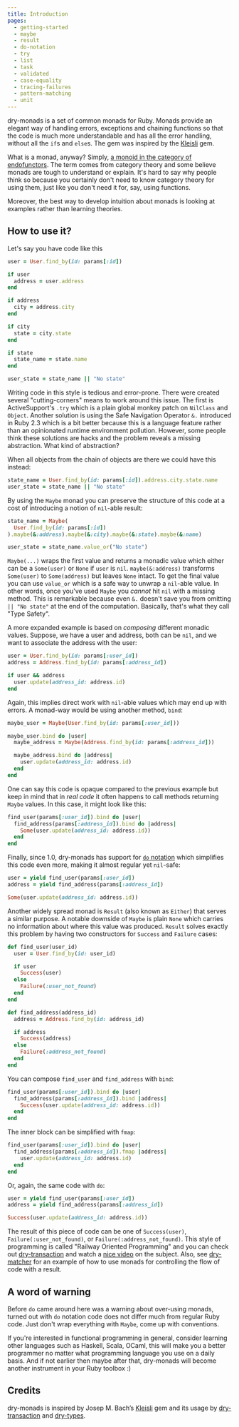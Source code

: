 ```yaml
---
title: Introduction
pages:
  - getting-started
  - maybe
  - result
  - do-notation
  - try
  - list
  - task
  - validated
  - case-equality
  - tracing-failures
  - pattern-matching
  - unit
---
```


dry-monads is a set of common monads for Ruby. Monads provide an elegant way of handling errors, exceptions and chaining functions so that the code is much more understandable and has all the error handling, without all the `if`s and `else`s. The gem was inspired by the [Kleisli](https://github.com/txus/kleisli) gem.

What is a monad, anyway? Simply, [a monoid in the category of endofunctors](https://stackoverflow.com/questions/3870088/a-monad-is-just-a-monoid-in-the-category-of-endofunctors-whats-the-proble%E2%85%BF). The term comes from category theory and some believe monads are tough to understand or explain. It's hard to say why people think so because you certainly don't need to know category theory for using them, just like you don't need it for, say, using functions.

Moreover, the best way to develop intuition about monads is looking at examples rather than learning theories.

## How to use it?

Let's say you have code like this

```ruby
user = User.find_by(id: params[:id])

if user
  address = user.address
end

if address
  city = address.city
end

if city
  state = city.state
end

if state
  state_name = state.name
end

user_state = state_name || "No state"
```

Writing code in this style is tedious and error-prone. There were created several "cutting-corners" means to work around this issue. The first is ActiveSupport's `.try` which is a plain global monkey patch on `NilClass` and `Object`. Another solution is using the Safe Navigation Operator `&.` introduced in Ruby 2.3 which is a bit better because this is a language feature rather than an opinionated runtime environment pollution. However, some people think these solutions are hacks and the problem reveals a missing abstraction. What kind of abstraction?

When all objects from the chain of objects are there we could have this instead:

```ruby
state_name = User.find_by(id: params[:id]).address.city.state.name
user_state = state_name || "No state"
```

By using the `Maybe` monad you can preserve the structure of this code at a cost of introducing a notion of `nil`-able result:

```ruby
state_name = Maybe(
  User.find_by(id: params[:id])
).maybe(&:address).maybe(&:city).maybe(&:state).maybe(&:name)

user_state = state_name.value_or("No state")
```

`Maybe(...)` wraps the first value and returns a monadic value which either can be a `Some(user)` or `None` if `user` is `nil`. `maybe(&:address)` transforms `Some(user)` to `Some(address)` but leaves `None` intact. To get the final value you can use `value_or` which is a safe way to unwrap a `nil`-able value. In other words, once you've used `Maybe` you _cannot_ hit `nil` with a missing method. This is remarkable because even `&.` doesn't save you from omitting `|| "No state"` at the end of the computation. Basically, that's what they call "Type Safety".

A more expanded example is based on _composing_ different monadic values. Suppose, we have a user and address, both can be `nil`, and we want to associate the address with the user:

```ruby
user = User.find_by(id: params[:user_id])
address = Address.find_by(id: params[:address_id])

if user && address
  user.update(address_id: address.id)
end
```

Again, this implies direct work with `nil`-able values which may end up with errors. A monad-way would be using another method, `bind`:

```ruby
maybe_user = Maybe(User.find_by(id: params[:user_id]))

maybe_user.bind do |user|
  maybe_address = Maybe(Address.find_by(id: params[:address_id]))

  maybe_address.bind do |address|
    user.update(address_id: address.id)
  end
end
```

One can say this code is opaque compared to the previous example but keep in mind that in _real code_ it often happens to call methods returning `Maybe` values. In this case, it might look like this:

```ruby
find_user(params[:user_id]).bind do |user|
  find_address(params[:address_id]).bind do |address|
    Some(user.update(address_id: address.id))
  end
end
```

Finally, since 1.0, dry-monads has support for [`do` notation](//page/do-notation) which simplifies this code even more, making it almost regular yet `nil`-safe:

```ruby
user = yield find_user(params[:user_id])
address = yield find_address(params[:address_id])

Some(user.update(address_id: address.id))
```

Another widely spread monad is `Result` (also known as `Either`) that serves a similar purpose. A notable downside of `Maybe` is plain `None` which carries no information about where this value was produced. `Result` solves exactly this problem by having two constructors for `Success` and `Failure` cases:

```ruby
def find_user(user_id)
  user = User.find_by(id: user_id)

  if user
    Success(user)
  else
    Failure(:user_not_found)
  end
end

def find_address(address_id)
  address = Address.find_by(id: address_id)

  if address
    Success(address)
  else
    Failure(:address_not_found)
  end
end
```

You can compose `find_user` and `find_address` with `bind`:

```ruby
find_user(params[:user_id]).bind do |user|
  find_address(params[:address_id]).bind |address|
    Success(user.update(address_id: address.id))
  end
end
```

The inner block can be simplified with `fmap`:

```ruby
find_user(params[:user_id]).bind do |user|
  find_address(params[:address_id]).fmap |address|
    user.update(address_id: address.id)
  end
end
```

Or, again, the same code with `do`:

```ruby
user = yield find_user(params[:user_id])
address = yield find_address(params[:address_id])

Success(user.update(address_id: address.id))
```

The result of this piece of code can be one of `Success(user)`, `Failure(:user_not_found)`, or `Failure(:address_not_found)`. This style of programming is called "Railway Oriented Programming" and you can check out [dry-transaction](/gems/dry-transaction) and watch a [nice video](https://fsharpforfunandprofit.com/rop/) on the subject. Also, see [dry-matcher](/gems/dry-matcher) for an example of how to use monads for controlling the flow of code with a result.

## A word of warning

Before `do` came around here was a warning about over-using monads, turned out with `do` notation code does not differ much from regular Ruby code. Just don't wrap everything with `Maybe`, come up with conventions.

If you're interested in functional programming in general, consider learning other languages such as Haskell, Scala, OCaml, this will make you a better programmer no matter what programming language you use on a daily basis. And if not earlier then maybe after that, dry-monads will become another instrument in your Ruby toolbox :)

## Credits

dry-monads is inspired by Josep M. Bach’s [Kleisli](https://github.com/txus/kleisli) gem and its usage by [dry-transaction](/gems/dry-transaction/) and [dry-types](/gems/dry-types/).
